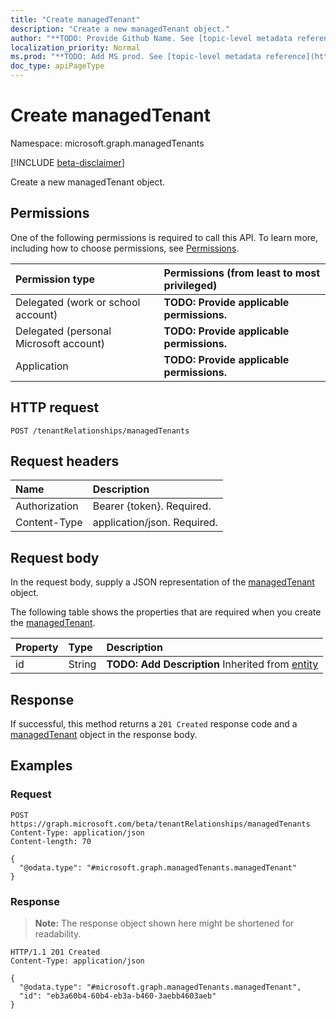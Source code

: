 ```yaml
---
title: "Create managedTenant"
description: "Create a new managedTenant object."
author: "**TODO: Provide Github Name. See [topic-level metadata reference](https://msgo.azurewebsites.net/add/document/guidelines/metadata.html#topic-level-metadata)**"
localization_priority: Normal
ms.prod: "**TODO: Add MS prod. See [topic-level metadata reference](https://msgo.azurewebsites.net/add/document/guidelines/metadata.html#topic-level-metadata)**"
doc_type: apiPageType
---
```


# Create managedTenant
Namespace: microsoft.graph.managedTenants

[!INCLUDE [beta-disclaimer](../../includes/beta-disclaimer.md)]

Create a new managedTenant object.

## Permissions
One of the following permissions is required to call this API. To learn more, including how to choose permissions, see [Permissions](/graph/permissions-reference).

|Permission type|Permissions (from least to most privileged)|
|:---|:---|
|Delegated (work or school account)|**TODO: Provide applicable permissions.**|
|Delegated (personal Microsoft account)|**TODO: Provide applicable permissions.**|
|Application|**TODO: Provide applicable permissions.**|

## HTTP request

<!-- {
  "blockType": "ignored"
}
-->
``` http
POST /tenantRelationships/managedTenants
```

## Request headers
|Name|Description|
|:---|:---|
|Authorization|Bearer {token}. Required.|
|Content-Type|application/json. Required.|

## Request body
In the request body, supply a JSON representation of the [managedTenant](../resources/managedtenants-managedtenant.md) object.

The following table shows the properties that are required when you create the [managedTenant](../resources/managedtenants-managedtenant.md).

|Property|Type|Description|
|:---|:---|:---|
|id|String|**TODO: Add Description** Inherited from [entity](../resources/managedtenants-entity.md)|



## Response

If successful, this method returns a `201 Created` response code and a [managedTenant](../resources/managedtenants-managedtenant.md) object in the response body.

## Examples

### Request
<!-- {
  "blockType": "request",
  "name": "create_managedtenant_from_"
}
-->
``` http
POST https://graph.microsoft.com/beta/tenantRelationships/managedTenants
Content-Type: application/json
Content-length: 70

{
  "@odata.type": "#microsoft.graph.managedTenants.managedTenant"
}
```


### Response
>**Note:** The response object shown here might be shortened for readability.
<!-- {
  "blockType": "response",
  "truncated": true,
  "@odata.type": "microsoft.graph.managedTenants.managedTenant"
}
-->
``` http
HTTP/1.1 201 Created
Content-Type: application/json

{
  "@odata.type": "#microsoft.graph.managedTenants.managedTenant",
  "id": "eb3a60b4-60b4-eb3a-b460-3aebb4603aeb"
}
```

